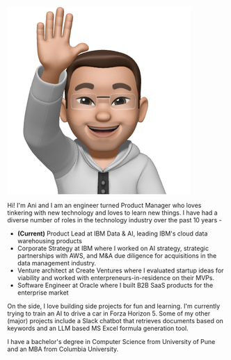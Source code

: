 ![](images/anij-memoji.png)

Hi! I'm Ani and I am an engineer turned Product Manager who loves tinkering with new technology and loves to learn new things.
I have had a diverse number of roles in the technology industry over the past 10 years - 
- **(Current)** Product Lead at IBM Data & AI, leading IBM's cloud data warehousing products
- Corporate Strategy at IBM where I worked on AI strategy, strategic partnerships with AWS, and M&A due diligence for acquisitions in the data management industry.
- Venture architect at Create Ventures where I evaluated startup ideas for viability and worked with enterpreneurs-in-residence on their MVPs.
- Software Engineer at Oracle where I built B2B SaaS products for the enterprise market

On the side, I love building side projects for fun and learning. I'm currently trying to train an AI to drive a car in Forza Horizon 5. Some of my other (major) projects include a Slack chatbot that retrieves documents based on keywords and an LLM based MS Excel formula generation tool.

I have a bachelor's degree in Computer Science from University of Pune and an MBA from Columbia University.